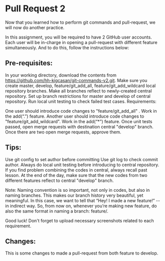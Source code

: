 # Pull Request 2
Now that you learned how to perform git commands and pull-request, we will now do another practice.

In this assignment, you will be required to have 2 GitHub user accounts. Each user will be in-charge in opening a pull-request with different feature simultaneously. And to do this, follow the instructions below:

## Pre-requisites:

In your working directory, download the contents from https://github.com/hh-kigcasan/git-commands-v2.git. 
Make sure you create master, develop, feature/git_add_all, feature/git_add_wildcard local repository branches.
Make all branches reflect to newly-created central repository.
Set up branch restrictions for master and develop of central repository.
Run local unit testing to check failed test cases.
Requirements:

One user should introduce code changes to "feature/git_add_all" . Work in the add(“.”) feature.
Another user should introduce code changes to "feature/git_add_wildcard". Work in the add(“*”) feature.
Once unit tests passed, open merge requests with destination central "develop" branch.
Once there are two open merge requests, approve them. 

## Tips:

Use git config to set author before committing
Use git log to check commit author.
Always do local unit testing before introducing to central repository.
If you find problem combining the codes in central, always recall past lesson. At the end of the day, make sure that the new codes from two different features reflect to central "develop" branch.


Note: Naming convention is so important, not only in codes, but also in naming branches. This makes our branch history very beautiful, yet meaningful. In this case, we want to tell that “Hey! I made a new feature!” -- in indirect way. So, from now on, whenever you’re making new feature, do also the same format in naming a branch: feature/<feature name or id given by your team>.

Good luck! Don't forget to upload necessary screenshots related to each requirement.

## Changes:
This is some changes to made a pull-request from both feature to develop.


